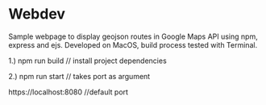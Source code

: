 # Webdev

Sample webpage to display geojson routes in Google Maps API using npm, express and ejs.
Developed on MacOS, build process tested with Terminal.

1.) npm run build       // install project dependencies

2.) npm run start       // takes port as argument

https://localhost:8080      //default port

